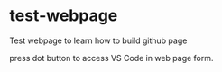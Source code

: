 # test-webpage
Test webpage to learn how to build github page

press dot button to access VS Code in web page form.
